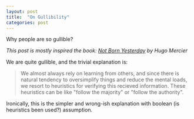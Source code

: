 ```yaml
---
layout: post
title:  "On Gullibility"
categories: post
---
```

Why people are so gullible?
<!--more-->

_This post is mostly inspired the book: [Not Born Yesterday](https://press.princeton.edu/books/hardcover/9780691178707/not-born-yesterday) by Hugo Mercier_

We are quite gullible, and the trivial explanation is: 
> We almost always rely on learning from others, and since there is natural tendency to oversimplify things and reduce the mental loads, we resort to heuristics for verifying this recieved information. These heuristics can be like "follow the majority" or "follow the authority".

Ironically, this is the simpler and wrong-ish explanation with boolean (is heuristics been used?) assumption.